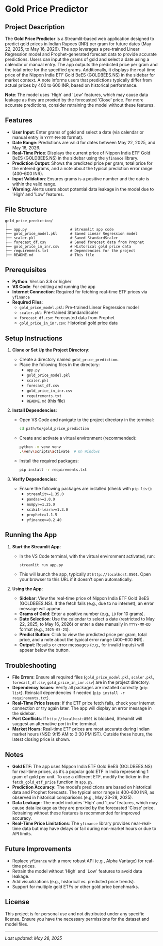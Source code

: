 # Gold Price Predictor

## Project Description
The **Gold Price Predictor** is a Streamlit-based web application designed to predict gold prices in Indian Rupees (INR) per gram for future dates (May 22, 2025, to May 16, 2026). The app leverages a pre-trained Linear Regression model and Prophet-generated forecast data to provide accurate predictions. Users can input the grams of gold and select a date using a calendar or manual entry. The app outputs the predicted price per gram and the total price for the specified grams. Additionally, it displays the real-time price of the Nippon India ETF Gold BeES (GOLDBEES.NS) in the sidebar for market context. A note informs users that predictions typically differ from actual prices by 400 to 600 INR, based on historical performance.

**Note**: The model uses 'High' and 'Low' features, which may cause data leakage as they are proxied by the forecasted 'Close' price. For more accurate predictions, consider retraining the model without these features.

## Features
- **User Input**: Enter grams of gold and select a date (via calendar or manual entry in `YYYY-MM-DD` format).
- **Date Range**: Predictions are valid for dates between May 22, 2025, and May 16, 2026.
- **Real-Time Price**: Displays the current price of Nippon India ETF Gold BeES (GOLDBEES.NS) in the sidebar using the `yfinance` library.
- **Prediction Output**: Shows the predicted price per gram, total price for the entered grams, and a note about the typical prediction error range (400–600 INR).
- **Input Validation**: Ensures grams is a positive number and the date is within the valid range.
- **Warning**: Alerts users about potential data leakage in the model due to 'High' and 'Low' features.

## File Structure
```
gold_price_prediction/
│
├── app.py                    # Streamlit app code
├── gold_price_model.pkl      # Saved Linear Regression model
├── scaler.pkl                # Saved StandardScaler
├── forecast_df.csv           # Saved forecast data from Prophet
├── gold_price_in_inr.csv     # Historical gold price data
├── requirements.txt          # Dependencies for the project
├── README.md                 # This file
```

## Prerequisites
- **Python**: Version 3.8 or higher
- **VS Code**: For editing and running the app
- **Internet Connection**: Required for fetching real-time ETF prices via `yfinance`
- **Required Files**:
  - `gold_price_model.pkl`: Pre-trained Linear Regression model
  - `scaler.pkl`: Pre-trained StandardScaler
  - `forecast_df.csv`: Forecasted data from Prophet
  - `gold_price_in_inr.csv`: Historical gold price data

## Setup Instructions
1. **Clone or Set Up the Project Directory**:
   - Create a directory named `gold_price_prediction`.
   - Place the following files in the directory:
     - `app.py`
     - `gold_price_model.pkl`
     - `scaler.pkl`
     - `forecast_df.csv`
     - `gold_price_in_inr.csv`
     - `requirements.txt`
     - `README.md` (this file)

2. **Install Dependencies**:
   - Open VS Code and navigate to the project directory in the terminal:
     ```bash
     cd path/to/gold_price_prediction
     ```
   - Create and activate a virtual environment (recommended):
     ```bash
     python -m venv venv
     .\venv\Scripts\activate  # On Windows
     ```
   - Install the required packages:
     ```bash
     pip install -r requirements.txt
     ```

3. **Verify Dependencies**:
   - Ensure the following packages are installed (check with `pip list`):
     - `streamlit>=1.35.0`
     - `pandas>=2.0.0`
     - `numpy>=1.25.0`
     - `scikit-learn>=1.3.0`
     - `prophet>=1.1.5`
     - `yfinance>=0.2.40`

## Running the App
1. **Start the Streamlit App**:
   - In the VS Code terminal, with the virtual environment activated, run:
     ```bash
     streamlit run app.py
     ```
   - This will launch the app, typically at `http://localhost:8501`. Open your browser to this URL if it doesn’t open automatically.

2. **Using the App**:
   - **Sidebar**: View the real-time price of Nippon India ETF Gold BeES (GOLDBEES.NS). If the fetch fails (e.g., due to no internet), an error message will appear.
   - **Grams of Gold**: Enter a positive number (e.g., `10` for 10 grams).
   - **Date Selection**: Use the calendar to select a date (restricted to May 22, 2025, to May 16, 2026) or enter a date manually in `YYYY-MM-DD` format (e.g., `2025-05-23`).
   - **Predict Button**: Click to view the predicted price per gram, total price, and a note about the typical error range (400–600 INR).
   - **Output**: Results or error messages (e.g., for invalid inputs) will appear below the button.

## Troubleshooting
- **File Errors**: Ensure all required files (`gold_price_model.pkl`, `scaler.pkl`, `forecast_df.csv`, `gold_price_in_inr.csv`) are in the project directory.
- **Dependency Issues**: Verify all packages are installed correctly (`pip list`). Reinstall dependencies if needed (`pip install -r requirements.txt`).
- **Real-Time Price Issues**: If the ETF price fetch fails, check your internet connection or try again later. The app will display an error message in the sidebar.
- **Port Conflicts**: If `http://localhost:8501` is blocked, Streamlit will suggest an alternative port in the terminal.
- **Market Hours**: Real-time ETF prices are most accurate during Indian market hours (NSE: 9:15 AM to 3:30 PM IST). Outside these hours, the latest closing price is shown.

## Notes
- **Gold ETF**: The app uses Nippon India ETF Gold BeES (GOLDBEES.NS) for real-time prices, as it’s a popular gold ETF in India representing 1 gram of gold per unit. To use a different ETF, modify the ticker in the `fetch_gold_etf_price` function in `app.py`.
- **Prediction Accuracy**: The model’s predictions are based on historical data and Prophet forecasts. The typical error range is 400–600 INR, as observed in historical comparisons (e.g., May 23–28, 2025).
- **Data Leakage**: The model includes 'High' and 'Low' features, which may cause data leakage as they are proxied by the forecasted 'Close' price. Retraining without these features is recommended for improved accuracy.
- **Real-Time Price Limitations**: The `yfinance` library provides near-real-time data but may have delays or fail during non-market hours or due to API limits.

## Future Improvements
- Replace `yfinance` with a more robust API (e.g., Alpha Vantage) for real-time prices.
- Retrain the model without 'High' and 'Low' features to avoid data leakage.
- Add visualizations (e.g., historical vs. predicted price trends).
- Support for multiple gold ETFs or other gold price benchmarks.

## License
This project is for personal use and not distributed under any specific license. Ensure you have the necessary permissions for the dataset and model files.

---

*Last updated: May 28, 2025*